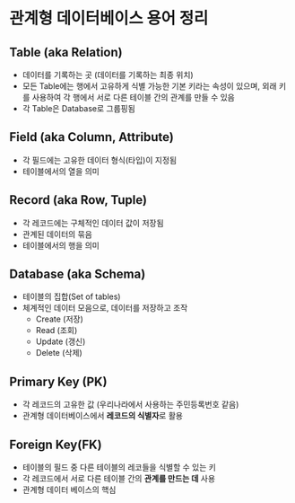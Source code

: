 # 관계형 데이터베이스 용어 정리

## Table (aka Relation)
 - 데이터를 기록하는 곳 (데이터를 기록하는 최종 위치)
 - 모든 Table에는 행에서 고유하게 식별 가능한 기본 키라는 속성이 있으며, 외래 키를 사용하여 각 행에서 서로 다른 테이블 간의 관계를 만들 수 있음
 - 각 Table은 Database로 그룹핑됨

## Field (aka Column, Attribute)
 - 각 필드에는 고유한 데이터 형식(타입)이 지정됨
 - 테이블에서의 열을 의미

## Record (aka Row, Tuple)
 - 각 레코드에는 구체적인 데이터 값이 저장됨
 - 관계된 데이터의 묶음
 - 테이블에서의 행을 의미

## Database (aka Schema)
 - 테이블의 집합(Set of tables)
 - 체계적인 데이터 모음으로, 데이터를 저장하고 조작
     - Create (저장)
     - Read (조회)
     - Update (갱신)
     - Delete (삭제)

## Primary Key (PK)
 - 각 레코드의 고유한 값 (우리나라에서 사용하는 주민등록번호 같음)
 - 관계형 데이터베이스에서 **레코드의 식별자**로 활용

## Foreign Key(FK)
 - 테이블의 필드 중 다른 테이블의 레코들을 식별할 수 있는 키
 - 각 레코드에서 서로 다른 테이블 간의 **관계를 만드는 데** 사용 
 - 관계형 데이터 베이스의 핵심
 